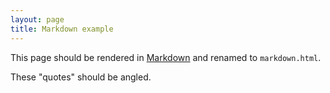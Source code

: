 ```yaml
---
layout: page
title: Markdown example
---
```


This page should be rendered in
[Markdown](http://daringfireball.net/projects/markdown/)
and renamed to `markdown.html`.

These "quotes" should be angled.
